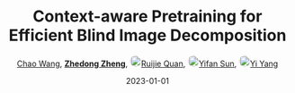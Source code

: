 ---
title: "Context-aware Pretraining for Efficient Blind Image Decomposition"
collection: publications
permalink: /publication/Context-2023
date: 2023-01-01
doi: 
keywords: 
venue: 'CVPR'
blog: 'https://zhuanlan.zhihu.com/p/646574198'
code: 'https://github.com/oliiveralien/cpnet'
author: '<a href="https://zdzheng.xyz/authors/Chao-Wang" class="author">Chao Wang</a>, <strong><a href="https://zdzheng.xyz/authors/Zhedong-Zheng" class="author">Zhedong Zheng</a></strong>, <a href="https://zdzheng.xyz/authors/Ruijie-Quan" class="author"> <img src="https://zdzheng.xyz/files/ruijie-quan.jpeg" alt="Ruijie-Quan" style="border-radius: 50%; height:20px; width:20px">Ruijie Quan</a>, <a href="https://zdzheng.xyz/authors/Yifan-Sun" class="author"> <img src="https://zdzheng.xyz/files/yifan-sun.jpeg" alt="Yifan-Sun" style="border-radius: 50%; height:20px; width:20px">Yifan Sun</a>, <a href="https://zdzheng.xyz/authors/Yi-Yang" class="author"> <img src="https://zdzheng.xyz/files/yi-yang.jpeg" alt="Yi-Yang" style="border-radius: 50%; height:20px; width:20px">Yi Yang</a>'
sqlauthor: '[ {"@type": "Person","name": Chao Wang}, {"@type": "Person","name": Zhedong Zheng}, {"@type": "Person","name": Ruijie Quan}, {"@type": "Person","name": Yifan Sun}, {"@type": "Person","name": Yi Yang}, ]'
citation: ' Chao Wang,  Zhedong Zheng,  Ruijie Quan,  Yifan Sun,  Yi Yang, &quot;Context-aware Pretraining for Efficient Blind Image Decomposition.&quot; CVPR, 2023.'
pub_year: '2023'
bib: >
    @inproceedings{wang2023context,<br>author = "Wang, Chao and Zheng, Zhedong and Quan, Ruijie and Sun, Yifan and Yang, Yi",<br>title = "Context-aware Pretraining for Efficient Blind Image Decomposition",<br>booktitle = "CVPR",<br>code = "https://github.com/oliiveralien/cpnet",<br>blog = "https://zhuanlan.zhihu.com/p/646574198",<br>year = "2023"
    }

---